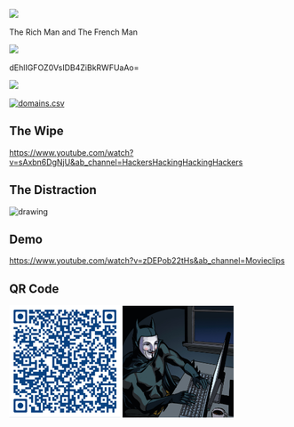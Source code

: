 
![](https://www.magicalquote.com/wp-content/uploads/2015/06/You-dont-take-down-a-conglomerate-by-shooting-them-in-the-heart.-Thats-the-thing-about-conglomerates-they-dont-have-hearts.jpg)

The Rich Man and The French Man

![](https://rogermooresmovienation.files.wordpress.com/2018/08/pap4.jpg)

dEhlIGFOZ0VsIDB4ZiBkRWFUaAo=

![](https://thumbs.dreamstime.com/b/sticker-cartoon-scared-old-man-pointing-creative-150426643.jpg)

[![domains.csv](https://www.pngall.com/wp-content/uploads/12/Paper-Plane-Fly.png)](https://www.youtube.com/watch?v=s-7pyIxz8Qg&ab_channel=RottenTomatoesClassicTrailers)

## The Wipe

https://www.youtube.com/watch?v=sAxbn6DgNjU&ab_channel=HackersHackingHackingHackers

## The Distraction

<img src="https://www.bhphotovideo.com/images/images1500x1500/victorinox_0_9410_3uus2_pocket_knife_hunter_pro_1355478.jpg" alt="drawing" style="width:200px;"/>

## Demo

https://www.youtube.com/watch?v=zDEPob22tHs&ab_channel=Movieclips

## QR Code

<img src="QR.png" alt="drawing" style="width:200px;"/>

<img src="bm.jpg" alt="drawing" style="width:200px;"/>
